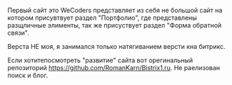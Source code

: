 Первый сайт это WeCoders представляет из себя не большой сайт на котором присувтвует раздел "Портфолио", где представлены разщличные элименты, так же присуствует раздел "Форма обратной связи".

Верста НЕ моя, я занимался только натягиванием версти кна битрикс. 

Если хотитепосмотреть "развитие" сайта вот орегинальный репозиторий https://github.com/RomanKarn/Bistrix1.ru. 
Не раелизован поиск и блог. 

